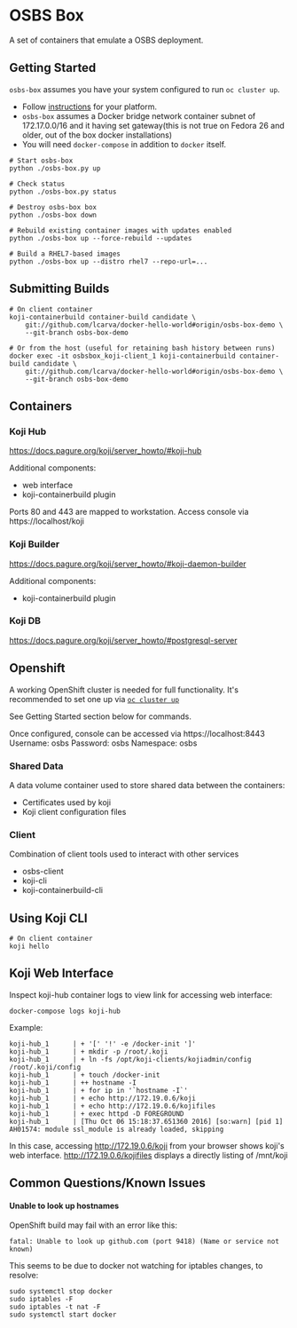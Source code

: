 # OSBS Box

A set of containers that emulate a OSBS deployment.

## Getting Started

`osbs-box` assumes you have your system configured to run `oc cluster up`.

* Follow [instructions](https://github.com/openshift/origin/blob/master/docs/cluster_up_down.md) for your platform.
* `osbs-box` assumes a Docker bridge network container subnet of 172.17.0.0/16 and it having set gateway(this is not true on Fedora 26 and older, out of the box docker installations)
* You will need `docker-compose` in addition to `docker` itself.

```
# Start osbs-box
python ./osbs-box.py up

# Check status
python ./osbs-box.py status

# Destroy osbs-box box
python ./osbs-box down

# Rebuild existing container images with updates enabled
python ./osbs-box up --force-rebuild --updates

# Build a RHEL7-based images
python ./osbs-box up --distro rhel7 --repo-url=...
```

## Submitting Builds

```
# On client container
koji-containerbuild container-build candidate \
    git://github.com/lcarva/docker-hello-world#origin/osbs-box-demo \
    --git-branch osbs-box-demo

# Or from the host (useful for retaining bash history between runs)
docker exec -it osbsbox_koji-client_1 koji-containerbuild container-build candidate \
    git://github.com/lcarva/docker-hello-world#origin/osbs-box-demo \
    --git-branch osbs-box-demo
```

## Containers

### Koji Hub
https://docs.pagure.org/koji/server_howto/#koji-hub

Additional components:
* web interface
* koji-containerbuild plugin

Ports 80 and 443 are mapped to workstation.
Access console via https://localhost/koji

### Koji Builder
https://docs.pagure.org/koji/server_howto/#koji-daemon-builder

Additional components:
* koji-containerbuild plugin

### Koji DB
https://docs.pagure.org/koji/server_howto/#postgresql-server

## Openshift
A working OpenShift cluster is needed for full functionality.
It's recommended to set one up via
[`oc cluster up`](https://github.com/openshift/origin/blob/master/docs/cluster_up_down.md)

See Getting Started section below for commands.

Once configured, console can be accessed via https://localhost:8443
Username: osbs
Password: osbs
Namespace: osbs

### Shared Data
A data volume container used to store shared data between
the containers:
* Certificates used by koji
* Koji client configuration files

### Client
Combination of client tools used to interact with other services
* osbs-client
* koji-cli
* koji-containerbuild-cli


## Using Koji CLI

```
# On client container
koji hello
```

## Koji Web Interface

Inspect koji-hub container logs to view link for accessing web interface:

```
docker-compose logs koji-hub
```

Example:
```
koji-hub_1      | + '[' '!' -e /docker-init ']'
koji-hub_1      | + mkdir -p /root/.koji
koji-hub_1      | + ln -fs /opt/koji-clients/kojiadmin/config /root/.koji/config
koji-hub_1      | + touch /docker-init
koji-hub_1      | ++ hostname -I
koji-hub_1      | + for ip in '`hostname -I`'
koji-hub_1      | + echo http://172.19.0.6/koji
koji-hub_1      | + echo http://172.19.0.6/kojifiles
koji-hub_1      | + exec httpd -D FOREGROUND
koji-hub_1      | [Thu Oct 06 15:18:37.651360 2016] [so:warn] [pid 1] AH01574: module ssl_module is already loaded, skipping

```
In this case, accessing http://172.19.0.6/koji from your browser shows koji's
web interface. http://172.19.0.6/kojifiles displays a directly listing of
/mnt/koji

## Common Questions/Known Issues

#### Unable to look up hostnames
OpenShift build may fail with an error like this:

`fatal: Unable to look up github.com (port 9418) (Name or service not known)`

This seems to be due to docker not watching for iptables changes, to resolve:

```
sudo systemctl stop docker
sudo iptables -F
sudo iptables -t nat -F
sudo systemctl start docker
```
